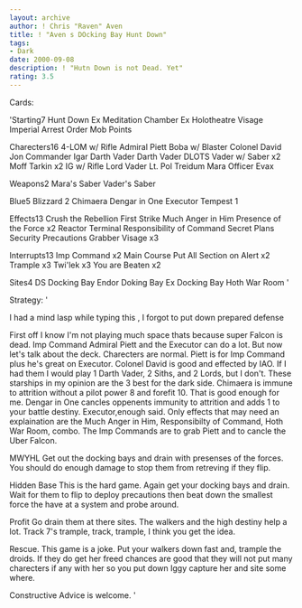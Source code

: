 ```yaml
---
layout: archive
author: ! Chris "Raven" Aven
title: ! "Aven s DOcking Bay Hunt Down"
tags:
- Dark
date: 2000-09-08
description: ! "Hutn Down is not Dead. Yet"
rating: 3.5
---
```

Cards: 

'Starting7
Hunt Down
Ex Meditation Chamber
Ex Holotheatre
Visage
Imperial Arrest Order
Mob Points

Charecters16
4-LOM w/ Rifle
Admiral Piett
Boba w/ Blaster
Colonel David Jon
Commander Igar
Darth Vader
Darth Vader DLOTS
Vader w/ Saber x2
Moff Tarkin x2
IG w/ Rifle
Lord Vader
Lt. Pol Treidum
Mara
Officer Evax

Weapons2
Mara's Saber
Vader's Saber

Blue5
Blizzard 2
Chimaera
Dengar in One
Executor
Tempest 1

Effects13
Crush the Rebellion
First Strike
Much Anger in Him
Presence of the Force x2
Reactor Terminal
Responsibility of Command
Secret Plans
Security Precautions
Grabber
Visage x3

Interrupts13
Imp Command x2
Main Course
Put All Section on Alert x2
Trample x3
Twi'lek x3
You are Beaten x2

Sites4
DS Docking Bay
Endor Doking Bay
Ex Docking Bay
Hoth War Room
'

Strategy: '


I had a mind lasp while typing this , I forgot to put down prepared defense


   First off I know I'm not playing much space thats because super Falcon is dead. Imp Command Admiral Piett and the Executor can do a lot. But now let's talk about the deck.
  Charecters are normal. Piett is for Imp Command plus he's great on Executor. Colonel David is good and effected by IAO. If I had them I would play 1 Darth Vader, 2 Siths, and 2 Lords, but I don't.
  These starships in my opinion are the 3 best for the dark side. Chimaera is immune to attrition without a pilot power 8 and forefit 10. That is good enough for me. Dengar in One cancles oppenents immunity to attrition and adds 1 to your battle destiny. Executor,enough said.
  Only effects that may need an explaination are the Much Anger in Him, Responsibilty of Command, Hoth War Room, combo.
  The Imp Commands are to grab Piett and to cancle the Uber Falcon.

MWYHL Get out the docking bays and drain with presenses of the forces. You should do enough damage to stop them from retreving if they flip.

Hidden Base This is the hard game. Again get your docking bays and drain. Wait for them to flip to deploy precautions then beat down the smallest force the have at a system and probe around.

Profit Go drain them at there sites. The walkers and the high destiny help a lot. Track 7's trample, track, trample, I think you get the idea.

Rescue. This game is a joke. Put your walkers down fast and, trample the droids. If they do get her freed chances are good that they will not put many charecters if any with her so you put down Iggy capture her and site some where.

Constructive Advice is welcome.     '